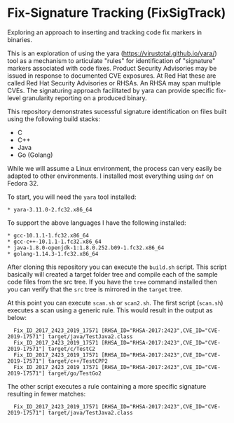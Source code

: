 # Fix-Signature Tracking (FixSigTrack)
Exploring an approach to inserting and tracking code fix markers in binaries.

This is an exploration of using the yara (https://virustotal.github.io/yara/) tool as a mechanism to articulate "rules" for identification of "signature" markers associated with code fixes.  Product Security Advisories may be issued in response to documented CVE exposures.  At Red Hat these are called Red Hat Security Advisories or RHSAs.  An RHSA may span multiple CVEs.  The signaturing approach facilitated by yara can provide specific fix-level granularity reporting on a produced binary.

This repository demonstrates sucessful signature identification on files built using the following build stacks:
* C
* C++
* Java
* Go (Golang)

While we will assume a Linux environment, the process can very easily be adapted to other environments.  I installed most everything using `dnf` on Fedora 32.  

To start, you will need the `yara` tool installed:

    * yara-3.11.0-2.fc32.x86_64

To support the above languages I have the following installed:

    * gcc-10.1.1-1.fc32.x86_64
    * gcc-c++-10.1.1-1.fc32.x86_64
    * java-1.8.0-openjdk-1:1.8.0.252.b09-1.fc32.x86_64
    * golang-1.14.3-1.fc32.x86_64
    
After cloning this repository you can execute the `build.sh` script.  This script basically will created a target folder tree and compile each of the sample code files from the src tree.  If you have the `tree` command installed then you can verify that the `src` tree is mirrored in the `target` tree.

At this point you can execute `scan.sh` or `scan2.sh`.  The first script (`scan.sh`) executes a scan using a generic rule.  This would result in the output as below:

      Fix_ID_2017_2423_2019_17571 [RHSA_ID="RHSA-2017:2423",CVE_ID="CVE-2019-17571"] target/java/TestJava2.class
      Fix_ID_2017_2423_2019_17571 [RHSA_ID="RHSA-2017:2423",CVE_ID="CVE-2019-17571"] target/c/TestC2
      Fix_ID_2017_2423_2019_17571 [RHSA_ID="RHSA-2017:2423",CVE_ID="CVE-2019-17571"] target/c++/TestCPP2
      Fix_ID_2017_2423_2019_17571 [RHSA_ID="RHSA-2017:2423",CVE_ID="CVE-2019-17571"] target/go/TestGo2

The other script executes a rule containing a more specific signature resulting in fewer matches:

      Fix_ID_2017_2423_2019_17571 [RHSA_ID="RHSA-2017:2423",CVE_ID="CVE-2019-17571"] target/java/TestJava2.class
